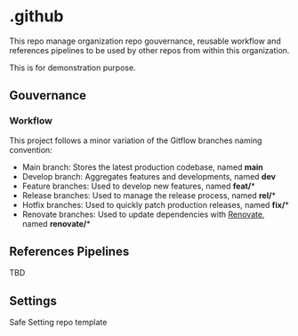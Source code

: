 # .github

This repo manage organization repo gouvernance, reusable workflow and references pipelines to be used by other repos from within this organization.

This is for demonstration purpose.

## Gouvernance

### Workflow

This project follows a minor variation of the Gitflow branches naming convention:

- Main branch: Stores the latest production codebase, named **main**
- Develop branch: Aggregates features and developments, named **dev**
- Feature branches: Used to develop new features, named **feat/***
- Release branches: Used to manage the release process, named **rel/***
- Hotfix branches: Used to quickly patch production releases, named **fix/***
- Renovate branches: Used to update dependencies with [Renovate](https://www.mend.io/renovate/), named **renovate/***

## References Pipelines

TBD

## Settings

Safe Setting repo template
